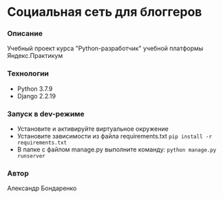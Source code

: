 # Социальная сеть для блоггеров
### Описание
Учебный проект курса "Python-разработчик" учебной платформы Яндекс.Практикум
### Технологии
- Python 3.7.9
- Django 2.2.19
### Запуск в dev-режиме
- Установите и активируйте виртуальное окружение
- Установите зависимости из файла requirements.txt
`pip install -r requirements.txt`
- В папке с файлом manage.py выполните команду:
`python manage.py runserver`
### Автор  
Александр Бондаренко